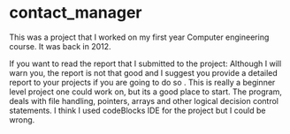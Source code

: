 # contact_manager

This was a project that I worked on my first year Computer engineering course. It was back in 2012.

If you want to read the report that I submitted to the project: 
Although I will warn you, the report is not that good and I suggest you provide a detailed report to your projects if you are going to do so .
This is really a beginner level project one could work on, but its a good place to start. The program, deals with file handling, pointers, arrays and other logical decision control statements. 
I think I used codeBlocks IDE for the project but I could be wrong.
